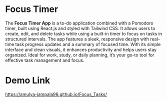 # Focus Timer
The **Focus Timer App** is a to-do application combined with a Pomodoro timer, built using React.js and styled with Tailwind CSS. It allows users to create, edit, and delete tasks while using a built-in timer to focus on tasks in structured intervals. The app features a sleek, responsive design with real-time task progress updates and a summary of focused time. With its simple interface and clean visuals, it enhances productivity and helps users stay organized. Ideal for work, study, or daily planning, it’s your go-to tool for effective task management and focus.

# Demo Link
https://amulya-jampala98.github.io/Focus_Tasks/
